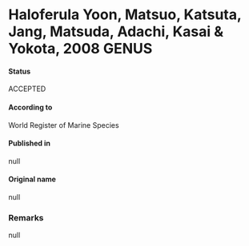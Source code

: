 Haloferula Yoon, Matsuo, Katsuta, Jang, Matsuda, Adachi, Kasai & Yokota, 2008 GENUS
=======

#### Status
ACCEPTED

#### According to
World Register of Marine Species

#### Published in
null

#### Original name
null

### Remarks
null